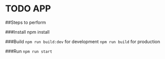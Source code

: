 # TODO APP

##Steps to perform

###Install
npm install

###Build
`npm run build:dev` for development
`npm run build` for production

###Run
`npm run start`